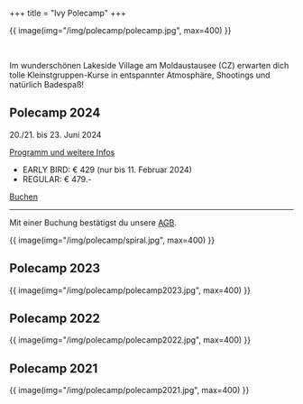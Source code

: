 +++
title = "Ivy Polecamp"
+++

{{ image(img="/img/polecamp/polecamp.jpg", max=400) }}

<br />

<p>
    Im wunderschönen Lakeside Village am Moldaustausee (CZ) erwarten dich tolle Kleinstgruppen-Kurse in entspannter Atmosphäre, Shootings und natürlich Badespaß! 
</p>

## Polecamp 2024

20./21. bis 23. Juni 2024

<a href="https://ivypoledance.at/courses/courses-and-booking/polecamp/">Programm und weitere Infos</a>

- EARLY BIRD: € 429 (nur bis 11. Februar 2024)
- REGULAR: € 479.- 

<div class="text-center">
    <a class="btn btn-primary" href="mailto:buchung@ivypoledance.at?subject=Buchungsanfrage%20-%20Ivy%20Polecamp%202024&body=Liebes%20Ivy%20Poledance%20Team%2C%0D%0A%0D%0Aich%20buche%20hiermit%20(sofern%20verf%C3%BCgbar)%20einen%20Platz%20im%20Ivy%20Polecamp%20 2024%20(20./21.-23.%20Juni%20 2024)%20und%20bitte%20um%20die%20%C3%9Cbermittlung%20der%20%C3%9Cberweisungsdaten%20zur%20Begleichung%20der%20Campgeb%C3%BChr.%0D%0AMit%20der%20%C3%9Cberweisung%20best%C3%A4tigte%20ich%2C%20die%20AGB%20inklusive%20Stornoregelung%20gelesen%20und%20zur%20Kenntnis%20genommen%20zu%20haben.%0D%0A%0D%0AMeine%20vollst%C3%A4ndige%20Adressanschrift%20lautet:%0D%0A%0D%0A%0D%0A%0D%0ALiebe%20Gr%C3%BC%C3%9Fe%0D%0A">Buchen</a></td>
</div>
<hr/>
Mit einer Buchung bestätigst du unsere <a href="/imprint/#agb">AGB</a>.

<br />

{{ image(img="/img/polecamp/spiral.jpg", max=400) }}

## Polecamp 2023

{{ image(img="/img/polecamp/polecamp2023.jpg", max=400) }}

## Polecamp 2022

{{ image(img="/img/polecamp/polecamp2022.jpg", max=400) }}

## Polecamp 2021

{{ image(img="/img/polecamp/polecamp2021.jpg", max=400) }}
